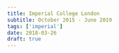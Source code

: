 ```yaml
---
title: Imperial College London
subtitle: October 2015 - June 2019
tags: ['imperial']
date: 2018-03-26
draft: true
---
```

